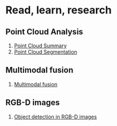 # Read, learn, research

## Point Cloud Analysis

1. [Point Cloud Summary](PointCloud.md)
2. [Point Cloud Segmentation](PointCloudSegmentation.md)

## Multimodal fusion

1. [Multimodal fusion](MultimodalFusion.md)

## RGB-D images

1. [Object detection in RGB-D images](RGBDOD.md)

